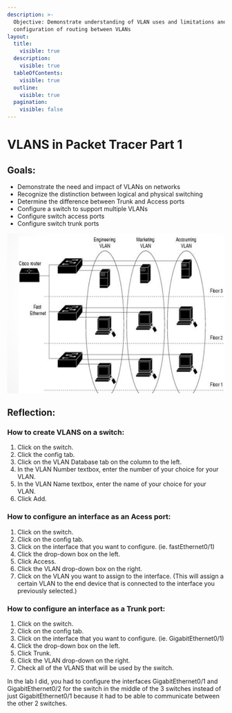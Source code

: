```yaml
---
description: >-
  Objective: Demonstrate understanding of VLAN uses and limitations and simple
  configuration of routing between VLANs
layout:
  title:
    visible: true
  description:
    visible: true
  tableOfContents:
    visible: true
  outline:
    visible: true
  pagination:
    visible: false
---
```


# VLANS in Packet Tracer Part 1

## **Goals**:

* Demonstrate the need and impact of  VLANs on networks
* Recognize the distinction between logical and physical switching
* Determine the difference between Trunk and Access ports
* Configure a switch to support multiple VLANs
* Configure switch access ports
* Configure switch trunk ports &#x20;

![](<../../.gitbook/assets/image (2) (1) (1).png>)&#x20;

## Reflection:&#x20;

### How to create VLANS on a switch: &#x20;

1. Click on the switch.&#x20;
2. Click the config tab.
3. Click on the VLAN Database tab on the column to the left.&#x20;
4. In the VLAN Number textbox, enter the number of your choice for your VLAN.&#x20;
5. In the VLAN Name textbox, enter the name of your choice for your VLAN.&#x20;
6. Click Add.

### How to configure an interface as an Acess port:&#x20;

1. Click on the switch.&#x20;
2. Click on the config tab.&#x20;
3. Click on the interface that you want to configure. (ie. fastEthernet0/1)&#x20;
4. Click the drop-down box on the left.&#x20;
5. Click Access.&#x20;
6. Click the VLAN drop-down box on the right.&#x20;
7. Click on the VLAN you want to assign to the interface. (This will assign a certain VLAN to the end device that is connected to the interface you previously selected.)&#x20;

### How to configure an interface as a Trunk port:&#x20;

1. Click on the switch.&#x20;
2. Click on the config tab.&#x20;
3. Click on the interface that you want to configure. (ie. GigabitEthernet0/1)&#x20;
4. Click the drop-down box on the left. &#x20;
5. Click Trunk.&#x20;
6. Click the VLAN drop-down on the right.&#x20;
7. Check all of the VLANS that will be used by the switch.&#x20;

In the lab I did, you had to configure the interfaces GigabitEthernet0/1 and GigabitEthernet0/2 for the switch in the middle of the 3 switches instead of just GigabitEthernet0/1 because it had to be able to communicate between the other 2 switches.
